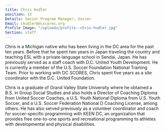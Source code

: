 ```yaml
---
title: Chris Hudler
position: 13
Details: Senior Program Manager, Soccer
Email: chudler@dcscores.org
Profile Image: "/uploads/profile--chris-hudler.jpg"
Section: staff
---
```


Chris is a Michigan native who has been living in the DC area for the past ten years. Before that he spent two years in Japan traveling the country and teaching ESL with a private language school in Sendai, Japan. He has previously served as a staff coach with D.C. United Youth Development. He is currently a member of the U.S. Soccer Foundation National Training Team. Prior to working with DC SCORES, Chris spent five years as a site coordinator with the D.C. United Foundation.

Chris is a graduate of Grand Valley State University where he obtained a B.S. in Group Social Studies and also holds a Director of Coaching Diploma from United Soccer Coaches, a U.S. Youth National Diploma from U.S. Youth Soccer, and a U.S. Soccer Federation National D Coaching License, among others. He has also served previously as a volunteer coordinator and coach for soccer-specific programming with KEEN DC, an organization that provides free one-to-one sports and recreational programming to athletes with developmental and physical disabilities.